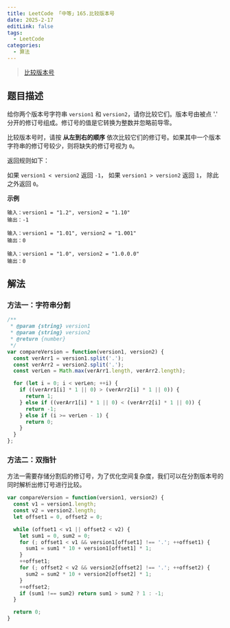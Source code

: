 ```yaml
---
title: LeetCode 「中等」165.比较版本号
date: 2025-2-17
editLink: false
tags:
  - LeetCode
categories:
  - 算法
---
```


> [比较版本号](https://leetcode.cn/problems/compare-version-numbers/description/)

## 题目描述

给你两个版本号字符串 `version1` 和 `version2`，请你比较它们。版本号由被点 '.' 分开的修订号组成。修订号的值是它转换为整数并忽略前导零。

比较版本号时，请按 **从左到右的顺序** 依次比较它们的修订号。如果其中一个版本字符串的修订号较少，则将缺失的修订号视为 `0`。

返回规则如下：

如果 `version1 < version2` 返回 `-1`，
如果 `version1 > version2` 返回 `1`，
除此之外返回 `0`。

**示例**

```
输入：version1 = "1.2", version2 = "1.10"
输出：-1

输入：version1 = "1.01", version2 = "1.001"
输出：0

输入：version1 = "1.0", version2 = "1.0.0.0"
输出：0
```

## 解法

### 方法一：字符串分割

```js
/**
 * @param {string} version1
 * @param {string} version2
 * @return {number}
 */
var compareVersion = function(version1, version2) {
  const verArr1 = version1.split('.');
  const verArr2 = version2.split('.');
  const verLen = Math.max(verArr1.length, verArr2.length);

  for (let i = 0; i < verLen; ++i) {
    if ((verArr1[i] * 1 || 0) > (verArr2[i] * 1 || 0)) {
      return 1;
    } else if ((verArr1[i] * 1 || 0) < (verArr2[i] * 1 || 0)) {
      return -1;
    } else if (i >= verLen - 1) {
      return 0;
    }
  }
};
```

### 方法二：双指针

方法一需要存储分割后的修订号，为了优化空间复杂度，我们可以在分割版本号的同时解析出修订号进行比较。

```js
var compareVersion = function(version1, version2) {
  const v1 = version1.length;
  const v2 = version2.length;
  let offset1 = 0, offset2 = 0;

  while (offset1 < v1 || offset2 < v2) {
    let sum1 = 0, sum2 = 0;
    for (; offset1 < v1 && version1[offset1] !== '.'; ++offset1) {
      sum1 = sum1 * 10 + version1[offset1] * 1;
    }
    ++offset1;
    for (; offset2 < v2 && version2[offset2] !== '.'; ++offset2) {
      sum2 = sum2 * 10 + version2[offset2] * 1;
    }
    ++offset2;
    if (sum1 !== sum2) return sum1 > sum2 ? 1 : -1;
  }

  return 0;
}
```
